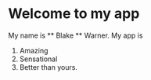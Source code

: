 # Welcome to my app

My name is ** Blake ** Warner.
My app is 
1. Amazing
2. Sensational
3. Better than yours.

